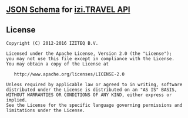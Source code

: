 [JSON Schema](http://json-schema.org/) for [izi.TRAVEL API](https://api-docs.izi.travel/ "izi.TRAVEL API Documentation")
---------------

License
---------------

    Copyright (C) 2012-2016 IZITEQ B.V.

    Licensed under the Apache License, Version 2.0 (the "License");
    you may not use this file except in compliance with the License.
    You may obtain a copy of the License at

       http://www.apache.org/licenses/LICENSE-2.0

    Unless required by applicable law or agreed to in writing, software
    distributed under the License is distributed on an "AS IS" BASIS,
    WITHOUT WARRANTIES OR CONDITIONS OF ANY KIND, either express or implied.
    See the License for the specific language governing permissions and
    limitations under the License.

